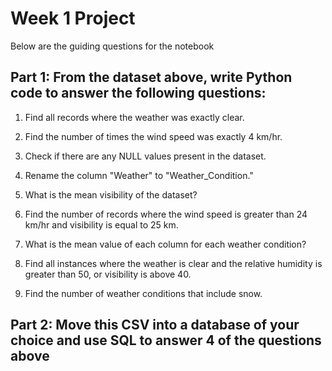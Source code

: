 # Week 1 Project

Below are the guiding questions for the notebook
## Part 1: From the dataset above, write Python code to answer the following questions:
1. Find all records where the weather was exactly clear.

2. Find the number of times the wind speed was exactly 4 km/hr.

3. Check if there are any NULL values present in the dataset.

4. Rename the column "Weather" to "Weather_Condition."

5. What is the mean visibility of the dataset?

6. Find the number of records where the wind speed is greater than 24 km/hr and visibility is equal to 25 km.

7. What is the mean value of each column for each weather condition?

8. Find all instances where the weather is clear and the relative humidity is greater than 50, or visibility is above 40.

9. Find the number of weather conditions that include snow.

## Part 2: Move this CSV into a database of your choice and use SQL to answer 4 of the questions above